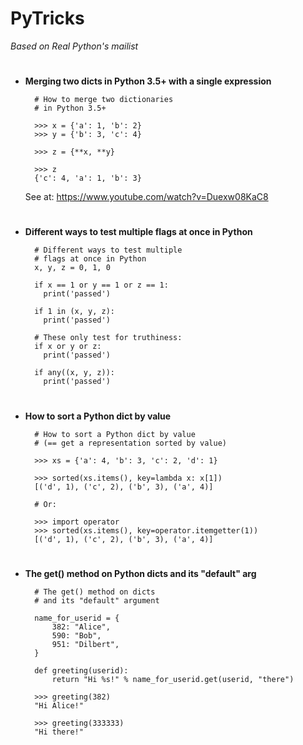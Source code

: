 # PyTricks

_Based on Real Python's mailist_

#

- **Merging two dicts in Python 3.5+ with a single expression**

  ```
    # How to merge two dictionaries
    # in Python 3.5+

    >>> x = {'a': 1, 'b': 2}
    >>> y = {'b': 3, 'c': 4}

    >>> z = {**x, **y}

    >>> z
    {'c': 4, 'a': 1, 'b': 3}
  ```  
  See at: https://www.youtube.com/watch?v=Duexw08KaC8

#

- **Different ways to test multiple flags at once in Python**

  ```
    # Different ways to test multiple
    # flags at once in Python
    x, y, z = 0, 1, 0

    if x == 1 or y == 1 or z == 1:
      print('passed')

    if 1 in (x, y, z):
      print('passed')

    # These only test for truthiness:
    if x or y or z:
      print('passed')

    if any((x, y, z)):
      print('passed')
  ```
#

- **How to sort a Python dict by value**

  ```
    # How to sort a Python dict by value
    # (== get a representation sorted by value)

    >>> xs = {'a': 4, 'b': 3, 'c': 2, 'd': 1}

    >>> sorted(xs.items(), key=lambda x: x[1])
    [('d', 1), ('c', 2), ('b', 3), ('a', 4)]

    # Or:

    >>> import operator
    >>> sorted(xs.items(), key=operator.itemgetter(1))
    [('d', 1), ('c', 2), ('b', 3), ('a', 4)]
  ```    

#

- **The get() method on Python dicts and its "default" arg**

  ```
    # The get() method on dicts
    # and its "default" argument

    name_for_userid = {
        382: "Alice",
        590: "Bob",
        951: "Dilbert",
    }

    def greeting(userid):
        return "Hi %s!" % name_for_userid.get(userid, "there")
  ```

  ```
    >>> greeting(382)
    "Hi Alice!"

    >>> greeting(333333)
    "Hi there!"
  ```

#
